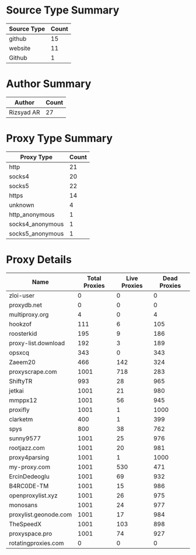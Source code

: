 # Source Type Summary

| Source Type | Count |
|-------------|-------|
| github | 15 |
| website | 11 |
| Github | 1 |


# Author Summary

| Author | Count |
|--------|-------|
| Rizsyad AR | 27 |


# Proxy Type Summary

| Proxy Type | Count |
|------------|-------|
| http | 21 |
| socks4 | 20 |
| socks5 | 22 |
| https | 14 |
| unknown | 4 |
| http_anonymous | 1 |
| socks4_anonymous | 1 |
| socks5_anonymous | 1 |


# Proxy Details

| Name | Total Proxies | Live Proxies | Dead Proxies |
|------|---------------|--------------|---------------|
| zloi-user | 0 | 0 | 0 |
| proxydb.net | 0 | 0 | 0 |
| multiproxy.org | 4 | 0 | 4 |
| hookzof | 111 | 6 | 105 |
| roosterkid | 195 | 9 | 186 |
| proxy-list.download | 192 | 3 | 189 |
| opsxcq | 343 | 0 | 343 |
| Zaeem20 | 466 | 142 | 324 |
| proxyscrape.com | 1001 | 718 | 283 |
| ShiftyTR | 993 | 28 | 965 |
| jetkai | 1001 | 21 | 980 |
| mmppx12 | 1001 | 56 | 945 |
| proxifly | 1001 | 1 | 1000 |
| clarketm | 400 | 1 | 399 |
| spys | 800 | 38 | 762 |
| sunny9577 | 1001 | 25 | 976 |
| rootjazz.com | 1001 | 20 | 981 |
| proxy4parsing | 1001 | 1 | 1000 |
| my-proxy.com | 1001 | 530 | 471 |
| ErcinDedeoglu | 1001 | 69 | 932 |
| B4RC0DE-TM | 1001 | 15 | 986 |
| openproxylist.xyz | 1001 | 26 | 975 |
| monosans | 1001 | 24 | 977 |
| proxylist.geonode.com | 1001 | 17 | 984 |
| TheSpeedX | 1001 | 103 | 898 |
| proxyspace.pro | 1001 | 74 | 927 |
| rotatingproxies.com | 0 | 0 | 0 |
